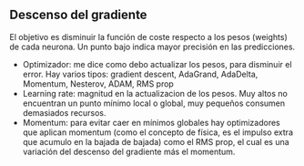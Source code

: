 ## Descenso del gradiente

El objetivo es disminuir la función de coste respecto a los pesos (weights) de cada neurona. Un punto bajo indica mayor precisión en las predicciones.

* Optimizador: me dice como debo actualizar los pesos, para disminuir el error. Hay varios tipos: gradient descent, AdaGrand, AdaDelta, Momentum, Nesterov, ADAM, RMS prop
* Learning rate: magnitud en la actualizacion de los pesos. Muy altos no encuentran un punto mínimo local o global, muy pequeños consumen demasiados recursos.
* Momentum: para evitar caer en mínimos globales hay optimizadores que aplican momentum (como el concepto de física, es el impulso extra que acumulo en la bajada de bajada) como el RMS prop, el cual es una variación del descenso del gradiente más el momentum.

